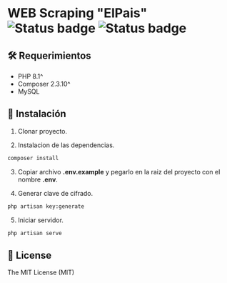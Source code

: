 
<p align="center">

# WEB Scraping "ElPais"  ![Status badge](https://img.shields.io/badge/status-in%20progress-yellow) ![Status badge](https://img.shields.io/packagist/l/laravel/framework)
</p>

## 🛠 Requerimientos
- PHP 8.1^
- Composer 2.3.10^
- MySQL

## 🚀 Instalación

1. Clonar proyecto.

2. Instalacion de las dependencias.
```bash
composer install
```

3. Copiar archivo **.env.example** y pegarlo en la raiz del proyecto con el nombre **.env**.

4. Generar clave de cifrado.
```bash
php artisan key:generate
```

5. Iniciar servidor.
```bash
php artisan serve
```

## 🧾 License
The MIT License (MIT)
